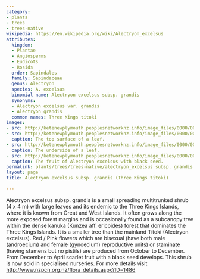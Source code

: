 ```yaml
---
category:
- plants
- trees
- trees-native
wikipedia: https://en.wikipedia.org/wiki/Alectryon_excelsus
attributes:
  kingdom:
  - Plantae
  - Angiosperms
  - Eudicots
  - Rosids
  order: Sapindales
  family: Sapindaceae
  genus: Alectryon
  species: A. excelsus
  binomial name: Alectryon excelsus subsp. grandis
  synonyms:
  - Alectryon excelsus var. grandis
  - Alectryon grandis
  common names: Three Kings titoki
images:
- src: http://ketenewplymouth.peoplesnetworknz.info/image_files/0000/0004/8929/Alectryon_excelsus_grandis-004.JPG
- src: http://ketenewplymouth.peoplesnetworknz.info/image_files/0000/0004/8924/Alectryon_excelsus_grandis-001.JPG
  caption: The top surface of a leaf.
- src: http://ketenewplymouth.peoplesnetworknz.info/image_files/0000/0004/8934/Alectryon_excelsus_grandis-005.JPG
  caption: The underside of a leaf.
- src: http://ketenewplymouth.peoplesnetworknz.info/image_files/0000/0002/9429/Alectryon_excelsus__Titoki-001.JPG
  caption: The fruit of Alectryon excelsus with black seed.
permalink: plants/trees/trees-native/alectryon_excelsus subsp. grandis
layout: page
title: Alectryon excelsus subsp. grandis (Three Kings titoki)

---
```

Alectryon excelsus subsp. grandis is a small spreading multitrunked shrub (4 x 4 m) with large leaves and its endemic to the Three Kings Islands, where it is known from Great and West Islands. It often grows along the more exposed forest margins and is occasionally found as a subcanopy tree within the dense kanuka (Kunzea aff. ericoides) forest that dominates the Three Kings Islands. It is a smaller tree than the mainland Titoki (Alectryon excelsus). Red / Pink flowers which are bisexual (have both male (androecium) and female (gynoecium) reproductive units) or staminate (having stamens but no pistils) are produced from October to December. From December to April scarlet fruit with a black seed develops. This shrub is now sold in specialised nurseries.
For more details visit <a href="http://www.nzpcn.org.nz/flora_details.aspx?ID=1486" target="_blank">http://www.nzpcn.org.nz/flora_details.aspx?ID=1486</a>
